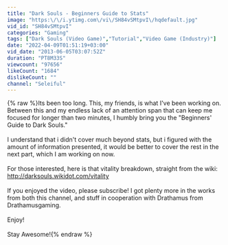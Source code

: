 ```yaml
---
title: "Dark Souls - Beginners Guide to Stats"
image: "https:\/\/i.ytimg.com\/vi\/SH84vSMtpvI\/hqdefault.jpg"
vid_id: "SH84vSMtpvI"
categories: "Gaming"
tags: ["Dark Souls (Video Game)","Tutorial","Video Game (Industry)"]
date: "2022-04-09T01:51:19+03:00"
vid_date: "2013-06-05T03:07:52Z"
duration: "PT8M33S"
viewcount: "97656"
likeCount: "1684"
dislikeCount: ""
channel: "Seleiful"
---
```

{% raw %}Its been too long. This, my friends, is what I've been working on. Between this and my endless lack of an attention span that can keep me focused for longer than two minutes, I humbly bring you the &quot;Beginners' Guide to Dark Souls.&quot; <br /><br />I understand that i didn't cover much beyond stats, but i figured with the amount of information presented, it would be better to cover the rest in the next part, which I am working on now.<br /><br />For those interested, here is that vitality breakdown, straight from the wiki: <a rel="nofollow" target="blank" href="http://darksouls.wikidot.com/vitality">http://darksouls.wikidot.com/vitality</a><br /><br />If you enjoyed the video, please subscribe! I got plenty more in the works from both this channel, and stuff in cooperation with Drathamus from Drathamusgaming.<br /><br />Enjoy!<br /><br />Stay Awesome!{% endraw %}
